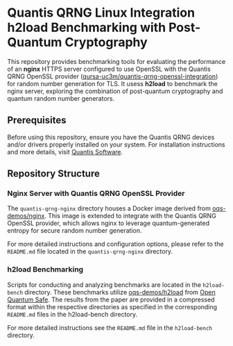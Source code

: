 # Quantis QRNG Linux Integration h2load Benchmarking with Post-Quantum Cryptography

This repository provides benchmarking tools for evaluating the performance of an **nginx** HTTPS server configured to use OpenSSL with the Quantis QRNG OpenSSL provider ([qursa-uc3m/quantis-qrng-openssl-integration](https://github.com/qursa-uc3m/quantis-qrng-openssl-integration)) for random number generation for TLS. It usess **h2load** to benchmark the nginx server, exploring the combination of post-quantum cryptography and quantum random number generators.

## Prerequisites

Before using this repository, ensure you have the Quantis QRNG devices and/or drivers properly installed on your system. For installation instructions and more details, visit [Quantis Software](https://www.idquantique.com/random-number-generation/products/quantis-software/).

## Repository Structure

### Nginx Server with Quantis QRNG OpenSSL Provider

The `quantis-qrng-nginx` directory houses a Docker image derived from [oqs-demos/nginx](https://github.com/open-quantum-safe/oqs-demos/tree/0.9.0/nginx). This image is extended to integrate with the Quantis QRNG OpenSSL provider, which allows nginx to leverage quantum-generated entropy for secure random number generation.

For more detailed instructions and configuration options, please refer to the `README.md` file located in the `quantis-qrng-nginx` directory.

### h2load Benchmarking

Scripts for conducting and analyzing benchmarks are located in the `h2load-bench` directory. These benchmarks utilize [oqs-demos/h2load](https://github.com/open-quantum-safe/oqs-demos/tree/0.9.0/h2load) from [Open Quantum Safe](https://openquantumsafe.org/). The results from the paper are provided in a compressed format within the respective directories as specified in the corresponding `README.md` files in the h2load-bench directory.

For more detailed instructions see the `README.md` file in the `h2load-bench` directory.
